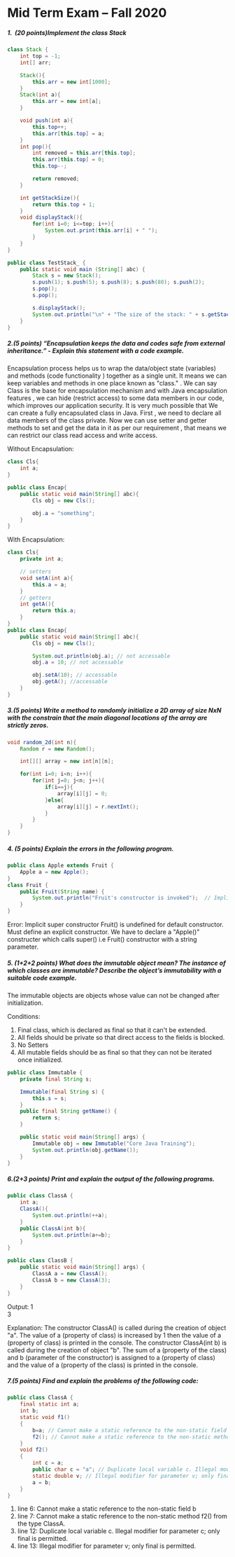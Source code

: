 # Mid Term Exam – Fall 2020

##### 1. ​ ​(20 points)​ Implement the class Stack

```java
class Stack {
    int top = -1;
    int[] arr;

    Stack(){
        this.arr = new int[1000];
    }
    Stack(int a){
        this.arr = new int[a];
    }

    void push(int a){
        this.top++;
        this.arr[this.top] = a;
    }
    int pop(){
        int removed = this.arr[this.top];
        this.arr[this.top] = 0;
        this.top--;

        return removed;
    }

    int getStackSize(){
        return this.top + 1;
    }
    void displayStack(){
        for(int i=0; i<=top; i++){
            System.out.print(this.arr[i] + " ");
        }
    }
}

public class TestStack_ {
    public static void main (String[] abc) { 
        Stack s = new Stack(); 
        s.push(1); s.push(5); s.push(8); s.push(80); s.push(2); 
        s.pop(); 
        s.pop(); 

        s.displayStack(); 
        System.out.println("\n" + "The size of the stack: " + s.getStackSize()); 
    }
}
```

##### 2. ​(5 points)​ ​“​Encapsulation keeps the data and codes safe from external inheritance.” - Explain this statement with a code example. 

Encapsulation process helps us to wrap the data/object state (variables) and methods  (code functionality ) together as a single unit. It means we can keep variables and methods in one place known as "class." . We can say Class is the base for encapsulation mechanism and with Java encapsulation features , we can hide (restrict access) to some data members in our code, which improves our application security. It is very much possible that We can create a fully encapsulated class in Java. First ,  we need to  declare all data members of the class private. Now we can use setter and getter methods to set and get the data in it as per our requirement , that means we can restrict our class read access and write access.

Without Encapsulation:

```java
class Cls{
    int a;
}

public class Encap{
    public static void main(String[] abc){
        Cls obj = new Cls();

        obj.a = "something";
    }
}
```

With Encapsulation:
```java
class Cls{
    private int a;

    // setters
    void setA(int a){
        this.a = a;
    }
    // getters
    int getA(){
        return this.a;
    }
}
public class Encap{
    public static void main(String[] abc){
        Cls obj = new Cls();

        System.out.println(obj.a); // not accessable
        obj.a = 10; // not accessable

        obj.setA(10); // accessable
        obj.getA(); //accessable
    }
}
```

##### 3​. ​(5 points) Write a method to randomly initialize a 2D array of size NxN with the constrain that the main diagonal locations of the array are strictly zeros. 

```java
void random_2d(int n){
    Random r = new Random();

    int[][] array = new int[n][n];

    for(int i=0; i<n; i++){
        for(int j=0; j<n; j++){
            if(i==j){
                array[i][j] = 0;
            }else{
                array[i][j] = r.nextInt();
            }
        }
    }
}
```

##### 4​.​ ​(5 points)​ Explain the errors in the following program. 
```java
public class Apple extends Fruit { 
    Apple a = new Apple(); 
}  
class Fruit { 
    public Fruit(String name) { 
        System.out.println("Fruit's constructor is invoked");  // Implicit super constructor Fruit() is undefined for default constructor. Must define an explicit constructor
    } 
}
```

Error: Implicit super constructor Fruit() is undefined for default constructor. Must define an explicit constructor. We have to declare a "Apple()" constructer which calls super() i.e Fruit() constructor with a string parameter.

##### 5​. (1+2+2 points)​ What does the immutable object mean? The instance of which classes are immutable? Describe the object’s immutability with a suitable code example. 

The immutable objects are objects whose value can not be changed after initialization. 

Conditions:
1. Final class, which is declared as final so that it can't be extended.
2. All fields should be private so that direct access to the fields is blocked.
3. No Setters
4. All mutable fields should be as final so that they can not be iterated once initialized.

```java
public class Immutable {  
    private final String s; 

    Immutable(final String s) {  
        this.s = s;  
    }  
    public final String getName() {  
        return s;  
    }

    public static void main(String[] args) {  
        Immutable obj = new Immutable("Core Java Training");  
        System.out.println(obj.getName());  
    }  
}  
```

##### 6​.​ (2+3 points)​ Print and explain the output of the following programs.

```java
public class ClassA {
    int a;
    ClassA(){
        System.out.println(++a);
    }
    public ClassA(int b){
        System.out.println(a+=b);
    }
}
```

```java
public class ClassB {
    public static void main(String[] args) {
        ClassA a = new ClassA();
        ClassA b = new ClassA(3);
    }
}
```

Output:
1 \
3

Explanation:
The constructor ClassA() is called during the creation of object "a". The value of a (property of class) is increased by 1 then the value of a (property of class) is printed in the console.
The constructor ClassA(int b) is called during the creation of object "b". The sum of a (property of the class) and b (parameter of the constructor) is assigned to a (property of class) and the value of a (property of the class) is printed in the console.

##### 7​.​ ​(5 points)​ Find and explain the problems of the following code: 

```java
public class ClassA {
    final static int a;
    int b;
    static void f1()
    {
        b=a; // Cannot make a static reference to the non-static field b
        f2(); // Cannot make a static reference to the non-static method f2() from the type ClassA
    }
    void f2()
    {
        int c = a;
        public char c = "a"; // Duplicate local variable c. Illegal modifier for parameter c; only final is permitted
        static double v; // Illegal modifier for parameter v; only final is permitted
        a = b;
    }
}
```

1. line 6: Cannot make a static reference to the non-static field b
2. line 7: Cannot make a static reference to the non-static method f2() from the type ClassA.
3. line 12: Duplicate local variable c. Illegal modifier for parameter c; only final is permitted.
4. line 13: Illegal modifier for parameter v; only final is permitted.

    